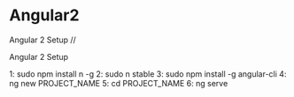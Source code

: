 # Angular2
Angular 2 Setup
//

Angular 2 Setup

1: sudo npm install n -g
2: sudo n stable
3: sudo npm install -g angular-cli
4: ng new PROJECT_NAME
5: cd PROJECT_NAME
6: ng serve

